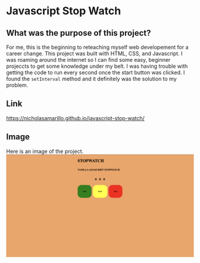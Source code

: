 # Javascript Stop Watch

## What was the purpose of this project?
For me, this is the beginning to reteaching myself web developement for a career change. This project was built with HTML, CSS, and Javascript. I was roaming around the internet so I can find some easy, beginner projeccts to get some knowledge under my belt. I was having trouble with getting the code to run every second once the start button was clicked. I found the `setInterval` method and it definitely was the solution to my problem. 

## Link
https://nicholasamarillo.github.io/javascript-stop-watch/

## Image
Here is an image of the project.
![Javascript Stop Watch Image](/image/Screenshot%202023-02-16%20at%209.55.24%20PM.png)
